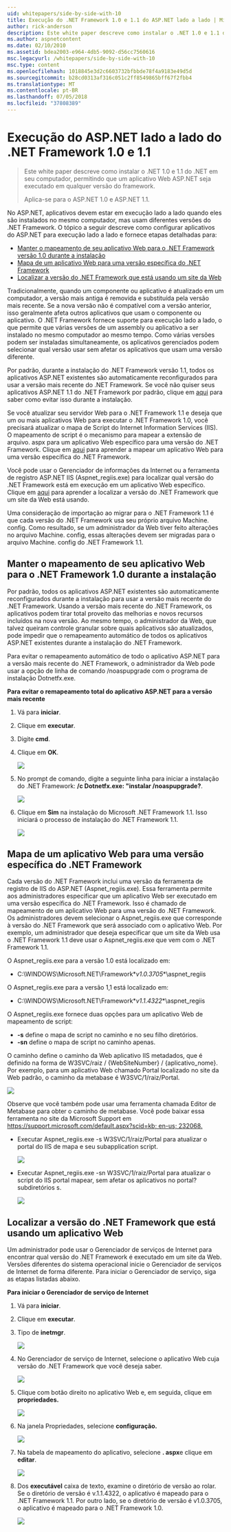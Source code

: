 ```yaml
---
uid: whitepapers/side-by-side-with-10
title: Execução do .NET Framework 1.0 e 1.1 do ASP.NET lado a lado | Microsoft Docs
author: rick-anderson
description: Este white paper descreve como instalar o .NET 1.0 e 1.1 do .NET em seu computador, permitindo que um aplicativo Web ASP.NET ser executado em qualquer versão do enquadrar...
ms.author: aspnetcontent
ms.date: 02/10/2010
ms.assetid: bdea2003-e964-4db5-9092-d56cc7560616
msc.legacyurl: /whitepapers/side-by-side-with-10
msc.type: content
ms.openlocfilehash: 1018845e3d2c6603732bfbbde78f4a9183e49d5d
ms.sourcegitcommit: b28cd0313af316c051c2ff8549865bff67f2fbb4
ms.translationtype: MT
ms.contentlocale: pt-BR
ms.lasthandoff: 07/05/2018
ms.locfileid: "37808389"
---
```

<a name="aspnet-side-by-side-execution-of-net-framework-10-and-11"></a>Execução do ASP.NET lado a lado do .NET Framework 1.0 e 1.1
====================
> Este white paper descreve como instalar o .NET 1.0 e 1.1 do .NET em seu computador, permitindo que um aplicativo Web ASP.NET seja executado em qualquer versão do framework.
> 
> Aplica-se para o ASP.NET 1.0 e ASP.NET 1.1.


No ASP.NET, aplicativos devem estar em execução lado a lado quando eles são instalados no mesmo computador, mas usam diferentes versões do .NET Framework. O tópico a seguir descreve como configurar aplicativos do ASP.NET para execução lado a lado e fornece etapas detalhadas para:

- [Manter o mapeamento de seu aplicativo Web para o .NET Framework versão 1.0 durante a instalação](#1)
- [Mapa de um aplicativo Web para uma versão específica do .NET Framework](#2)
- [Localizar a versão do .NET Framework que está usando um site da Web](#3)

Tradicionalmente, quando um componente ou aplicativo é atualizado em um computador, a versão mais antiga é removida e substituída pela versão mais recente. Se a nova versão não é compatível com a versão anterior, isso geralmente afeta outros aplicativos que usam o componente ou aplicativo. O .NET Framework fornece suporte para execução lado a lado, o que permite que várias versões de um assembly ou aplicativo a ser instalado no mesmo computador ao mesmo tempo. Como várias versões podem ser instaladas simultaneamente, os aplicativos gerenciados podem selecionar qual versão usar sem afetar os aplicativos que usam uma versão diferente.

Por padrão, durante a instalação do .NET Framework versão 1.1, todos os aplicativos ASP.NET existentes são automaticamente reconfigurados para usar a versão mais recente do .NET Framework. Se você não quiser seus aplicativos ASP.NET 1.1 do .NET Framework por padrão, clique em [aqui](#1) para saber como evitar isso durante a instalação.

Se você atualizar seu servidor Web para o .NET Framework 1.1 e deseja que um ou mais aplicativos Web para executar o .NET Framework 1.0, você precisará atualizar o mapa de Script do Internet Information Services (IIS). O mapeamento de script é o mecanismo para mapear a extensão de arquivo. aspx para um aplicativo Web específico para uma versão do .NET Framework. Clique em [aqui](#2) para aprender a mapear um aplicativo Web para uma versão específica do .NET Framework.

Você pode usar o Gerenciador de informações da Internet ou a ferramenta de registro ASP.NET IIS (Aspnet\_regiis.exe) para localizar qual versão do .NET Framework está em execução em um aplicativo Web específico. Clique em [aqui](#3) para aprender a localizar a versão do .NET Framework que um site da Web está usando.

Uma consideração de importação ao migrar para o .NET Framework 1.1 é que cada versão do .NET Framework usa seu próprio arquivo Machine. config. Como resultado, se um administrador da Web tiver feito alterações no arquivo Machine. config, essas alterações devem ser migradas para o arquivo Machine. config do .NET Framework 1.1.

<a id="1"></a>

## <a name="maintaining-your-web-applications-mapping-to-net-framework-10-during-installation"></a>Manter o mapeamento de seu aplicativo Web para o .NET Framework 1.0 durante a instalação

Por padrão, todos os aplicativos ASP.NET existentes são automaticamente reconfigurados durante a instalação para usar a versão mais recente do .NET Framework. Usando a versão mais recente do .NET Framework, os aplicativos podem tirar total proveito das melhorias e novos recursos incluídos na nova versão. Ao mesmo tempo, o administrador da Web, que talvez queiram controle granular sobre quais aplicativos são atualizados, pode impedir que o remapeamento automático de todos os aplicativos ASP.NET existentes durante a instalação do .NET Framework.

Para evitar o remapeamento automático de todo o aplicativo ASP.NET para a versão mais recente do .NET Framework, o administrador da Web pode usar a opção de linha de comando /noaspupgrade com o programa de instalação Dotnetfx.exe.

**Para evitar o remapeamento total do aplicativo ASP.NET para a versão mais recente**

1. Vá para **iniciar**.
2. Clique em **executar**.
3. Digite **cmd**.
4. Clique em **OK**.  
  
    ![](side-by-side-with-10/_static/image1.gif)
5. No prompt de comando, digite a seguinte linha para iniciar a instalação do .NET Framework: **/c Dotnetfx.exe: "instalar /noaspupgrade?**.  
  
    ![](side-by-side-with-10/_static/image2.gif)
6. Clique em **Sim** na instalação do Microsoft .NET Framework 1.1. Isso iniciará o processo de instalação do .NET Framework 1.1.  
  
    ![](side-by-side-with-10/_static/image3.gif)

<a id="2"></a>

## <a name="map-a-web-application-to-a-specific-version-of-the-net-framework"></a>Mapa de um aplicativo Web para uma versão específica do .NET Framework

Cada versão do .NET Framework inclui uma versão da ferramenta de registro de IIS do ASP.NET (Aspnet\_regiis.exe). Essa ferramenta permite aos administradores especificar que um aplicativo Web ser executado em uma versão específica do .NET Framework. Isso é chamado de mapeamento de um aplicativo Web para uma versão do .NET Framework. Os administradores devem selecionar o Aspnet\_regiis.exe que corresponde à versão do .NET Framework que será associado com o aplicativo Web. Por exemplo, um administrador que deseja especificar que um site da Web usa o .NET Framework 1.1 deve usar o Aspnet\_regiis.exe que vem com o .NET Framework 1.1.

O Aspnet\_regiis.exe para a versão 1.0 está localizado em:

- C:\WINDOWS\Microsoft.NET\Framework\**v1.0.3705**\aspnet\_regiis

O Aspnet\_regiis.exe para a versão 1,1 está localizado em:

- C:\WINDOWS\Microsoft.NET\Framework\**v1.1.4322**\aspnet\_regiis

O Aspnet\_regiis.exe fornece duas opções para um aplicativo Web de mapeamento de script:

- **-s** define o mapa de script no caminho e no seu filho diretórios.
- **-sn** define o mapa de script no caminho apenas.

O caminho define o caminho da Web aplicativo IIS metadados, que é definido na forma de W3SVC/raiz / {WebSiteNumber} / {aplicativo\_nome}. Por exemplo, para um aplicativo Web chamado Portal localizado no site da Web padrão, o caminho da metabase é W3SVC/1/raiz/Portal.

![](side-by-side-with-10/_static/image4.gif)

Observe que você também pode usar uma ferramenta chamada Editor de Metabase para obter o caminho de metabase. Você pode baixar essa ferramenta no site da Microsoft Support em [ https://support.microsoft.com/default.aspx?scid=kb; en-us; 232068.](https://support.microsoft.com/default.aspx?scid=kb;en-us;232068)

- Executar Aspnet\_regiis.exe -s W3SVC/1/raiz/Portal para atualizar o portal do IIS de mapa e seu subapplication script.  
  
    ![](side-by-side-with-10/_static/image5.gif)

- Executar Aspnet\_regiis.exe -sn W3SVC/1/raiz/Portal para atualizar o script do IIS portal mapear, sem afetar os aplicativos no portal? subdiretórios s.  
  
    ![](side-by-side-with-10/_static/image6.gif)

<a id="3"></a>

## <a name="find-the-net-framework-version-that-a-web-application-is-using"></a>Localizar a versão do .NET Framework que está usando um aplicativo Web

Um administrador pode usar o Gerenciador de serviços de Internet para encontrar qual versão do .NET Framework é executado em um site da Web. Versões diferentes do sistema operacional inicie o Gerenciador de serviços de Internet de forma diferente. Para iniciar o Gerenciador de serviço, siga as etapas listadas abaixo.

**Para iniciar o Gerenciador de serviço de Internet**

1. Vá para **iniciar**.
2. Clique em **executar**.
3. Tipo de **inetmgr**.  
  
    ![](side-by-side-with-10/_static/image7.gif)
4. No Gerenciador de serviço de Internet, selecione o aplicativo Web cuja versão do .NET Framework que você deseja saber.  
  
    ![](side-by-side-with-10/_static/image8.gif)
5. Clique com botão direito no aplicativo Web e, em seguida, clique em **propriedades.**  
  
    ![](side-by-side-with-10/_static/image9.gif)
6. Na janela Propriedades, selecione **configuração.**  
  
    ![](side-by-side-with-10/_static/image10.gif)
7. Na tabela de mapeamento do aplicativo, selecione **. aspx**e clique em **editar**.  
  
    ![](side-by-side-with-10/_static/image11.gif)
8. Dos **executável** caixa de texto, examine o diretório de versão ao rolar. Se o diretório de versão é v.1.1.4322, o aplicativo é mapeado para o .NET Framework 1.1. Por outro lado, se o diretório de versão é v1.0.3705, o aplicativo é mapeado para o .NET Framework 1.0.  
  
    ![](side-by-side-with-10/_static/image12.gif)
